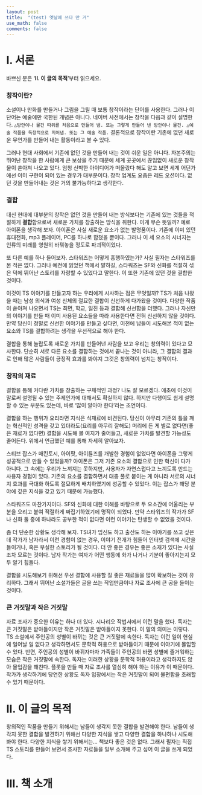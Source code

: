 ```yaml
---
layout: post
title:  "(test) 옛날에 쓰다 만 거"
use_math: false
comments: false
---
```


# Ⅰ. 서론

바쁘신 분은 ‘**Ⅱ. 이 글의 목적**’부터 읽으세요.

### 창작이란?

소설이나 만화를 만들거나 그림을 그릴 때 보통 창작이라는 단어를 사용한다. 그러나 이 단어는 예술에만 국한된 개념은 아니다. 네이버 사전에서는 창작을 다음과 같이 설명한다. `△방안이나 물건 따위를 처음으로 만들어 냄. 또는 그렇게 만들어 낸 방안이나 물건. △예술 작품을 독창적으로 지어냄. 또는 그 예술 작품.` 결론적으로 창작이란 기존에 없던 새로운 무언가를 만들어 내는 활동이라고 볼 수 있다.

그러나 현대 사회에서 기존에 없던 것을 만들어 내는 것이 쉬운 일은 아니다. 자본주의는 뛰어난 창작을 한 사람에게 큰 보상을 주기 때문에 세계 곳곳에서 끊임없이 새로운 창작물이 쏟아져 나오고 있다. 엄청 신박한 아이디어가 떠올랐다 해도 알고 보면 세계 어딘가에선 이미 구현이 되어 있는 경우가 대부분이다. 창작 업계도 요즘은 레드 오션이다. 없던 것을 만들어내는 것은 거의 불가능하다고 생각한다.

### 결합

대신 현대에 대부분의 창작은 없던 것을 만들어 내는 방식보다는 기존에 있는 것들을 적절하게 **결합**함으로써 새로운 가치를 창출하는 방식을 취한다. 이게 무슨 뜻일까? 예로 아이폰을 생각해 보자. 아이폰은 사실 새로운 요소가 없는 발명품이다. 기존에 이미 있던 휴대전화, mp3 플레이어, PC를 하나로 합쳤을 뿐이다. 그러나 이 세 요소의 시너지는 인류의 미래를 영원히 바꿔놓을 정도로 파괴적이었다.

또 다른 예를 하나 들어보자. 스타워즈는 어떻게 흥행하였는가? 사실 필자는 스타워즈를 본 적은 없다. 그러나 예전에 읽었던 책에서 말하길, 스타워즈는 SF와 신화를 적절히 섞은 덕에 뛰어난 스토리를 자랑할 수 있었다고 말한다. 이 또한 기존에 있던 것을 결합한 것이다.

이것이 TS 이야기를 만들고자 하는 우리에게 시사하는 점은 무엇일까? TS가 처음 나왔을 때는 남성 의식과 여성 신체의 절묘한 결합이 신선하게 다가왔을 것이다. 다양한 작품이 쏟아져 나오면서 TS는 최면, 학교, 일진 등과 결합해 신선함을 더했다. 그러나 자신만의 이야기를 만들 때 이미 사용된 요소들을 따라 사용한다면 전혀 신선하지 않을 것이다. 만약 당신이 정말로 신선한 이야기를 만들고 싶다면, 이전에 남들이 시도해본 적이 없는 요소와 TS를 결합하려는 생각을 우선적으로 해야 한다.

결합을 통해 놀랍도록 새로운 가치를 만들어낸 사람을 보고 우리는 창의력이 있다고 묘사한다. 단순히 서로 다른 요소를 결합하는 것에서 끝나는 것이 아니라, 그 결합의 결과로 인해 많은 사람들이 긍정적 효과를 봐야지 그것은 창의력이 넘치는 창작이다.

### 창작의 재료

결합을 통해 커다란 가치를 창출하는 구체적인 과정? 나도 잘 모르겠다. 애초에 이것이 말로써 설명될 수 있는 주제인가에 대해서도 확실하지 않다. 하지만 다행이도 쉽게 설명할 수 있는 부분도 있는데, 바로 ‘많이 알아야 한다’라는 조언이다.

결합을 하는 행위가 요리라면 지식은 식재료에 비견된다. 당신이 아무리 기존의 틀을 깨는 혁신적인 성격을 갖고 있더라도(요리를 아무리 잘해도) 머리에 든 게 별로 없다면(좋은 재료가 없다면) 결합을 시도해 볼 여지가 줄어들고, 새로운 가치를 발견할 가능성도 줄어든다. 위에서 언급했던 예를 통해 자세히 알아보자.

스티브 잡스가 매킨토시, 아이팟, 아이튠즈를 개발한 경험이 없었다면 아이폰을 그렇게 성공적으로 만들 수 있었을까? 아이폰은 그저 기존 요소의 결합으로 인한 혁신이 다가 아니다. 그 속에는 우리가 느끼지는 못하지만, 사용자가 자연스럽다고 느끼도록 만드는 사용자 경험이 있다. 기존의 요소를 결합하면서 대충 풀로 붙이는 게 아니라 서로의 시너지 효과를 극대화 하도록 절묘하게 배치하였기에 성공할 수 있었다. 이는 잡스가 해당 분야에 깊은 지식을 갖고 있기 때문에 가능했다.

스타워즈도 마찬가지이다. SF와 신화에 대한 이해를 바탕으로 두 요소간에 어울리는 부분을 오리고 붙여 적절하게 짜집기하였기에 명작이 되었다. 만약 스타워즈의 작가가 SF나 신화 둘 중에 하나라도 공부한 적이 없다면 이런 이야기는 탄생할 수 없었을 것이다.

좀 더 단순한 상황도 생각해 보자. TS녀가 임신도 하고 출산도 하는 이야기를 쓰고 싶은데 작가가 남자라서 이런 경험이 없는 경우, 이야기 전개가 힘들어 인터넷 검색에 시간을 들이거나, 혹은 부실한 스토리가 될 것이다. 더 안 좋은 경우는 좋은 소재가 있다는 사실조차 모르는 것이다. 남자 작가는 여자가 어떤 행동에 화가 나거나 기분이 좋아지는지 모두 알기 힘들다.

결합을 시도해보기 위해선 우선 결합에 사용할 질 좋은 재료들을 많이 확보하는 것이 유리하다. 그래서 뛰어난 소설가들은 글을 쓰는 작업만큼이나 자료 조사에 큰 공을 들이는 것이다.

### 큰 거짓말과 작은 거짓말

자료 조사가 중요한 이유는 하나 더 있다. 시나리오 작법서에서 이런 말을 했다. 독자는 큰 거짓말은 받아들이지만 작은 거짓말은 받아들이지 못한다. 이 말의 의미는 이렇다. TS 소설에서 주인공의 성별이 바뀌는 것은 큰 거짓말에 속한다. 독자는 이런 일이 현실에 일어날 일 없다고 생각하면서도 문학적 허용으로 받아들이기 때문에 이야기에 몰입할 수 있다. 반면, 주인공의 성별이 바뀌자마자 가족들이 주인공의 바뀐 성별에 즐거워하는 모습은 작은 거짓말에 속한다. 독자는 이러한 상황을 문학적 허용이라고 생각하지도 않아 몰입감을 해친다. 플롯을 만들 때 자료 조사를 열심히 해야 하는 이유가 이 때문이다. 작가가 생각하기에 당연한 상황도 독자 입장에서는 작은 거짓말이 되어 불편함을 초래할 수 있기 때문이다. 

# Ⅱ. 이 글의 목적

창의적인 작품을 만들기 위해서는 남들이 생각지 못한 결합을 발견해야 한다. 남들이 생각지 못한 결합을 발견하기 위해선 다양한 지식을 쌓고 다양한 결합을 하나하나 시도해 봐야 한다. 다양한 지식을 쌓기 위해서는… 책보다 좋은 것은 없다. 그래서 필자는 직접 TS 스토리를 만들어 보면서 조사한 자료들을 일부 소개해 주고 싶어 이 글을 쓰게 되었다.

# Ⅲ. 책 소개
